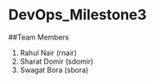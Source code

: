 # DevOps_Milestone3
##Team Members

1) Rahul Nair (rnair)    
2) Sharat Domir (sdomir)
3) Swagat Bora (sbora) 

